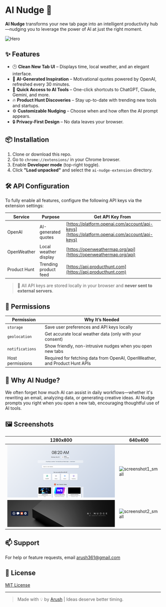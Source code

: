 # AI Nudge 🌟

**AI Nudge** transforms your new tab page into an intelligent productivity hub—nudging you to leverage the power of AI at just the right moment.

![Hero](assets/screenshot_1280x800.jpg)

## ✨ Features

- 🕒 **Clean New Tab UI** – Displays time, local weather, and an elegant interface.
- 🧠 **AI-Generated Inspiration** – Motivational quotes powered by OpenAI, refreshed every 30 minutes.
- 🚀 **Quick Access to AI Tools** – One-click shortcuts to ChatGPT, Claude, Gemini, and more.
- 🔥 **Product Hunt Discoveries** – Stay up-to-date with trending new tools and startups.
- ⚙️ **Customizable Nudging** – Choose when and how often the AI prompt appears.
- 🔒 **Privacy-First Design** – No data leaves your browser.

## 📦 Installation

1. Clone or download this repo.
2. Go to `chrome://extensions/` in your Chrome browser.
3. Enable **Developer mode** (top-right toggle).
4. Click **"Load unpacked"** and select the `ai-nudge-extension` directory.

## 🛠 API Configuration

To fully enable all features, configure the following API keys via the extension settings:

| Service       | Purpose                    | Get API Key From                          |
|---------------|-----------------------------|-------------------------------------------|
| OpenAI        | AI-generated quotes         | [https://platform.openai.com/account/api-keys](https://platform.openai.com/account/api-keys) |
| OpenWeather   | Local weather display       | [https://openweathermap.org/api](https://openweathermap.org/api) |
| Product Hunt  | Trending product feed       | [https://api.producthunt.com](https://api.producthunt.com) |

> 🔐 All API keys are stored locally in your browser and **never sent to external servers**.

## 🔧 Permissions

| Permission        | Why It’s Needed                                                  |
|-------------------|------------------------------------------------------------------|
| `storage`         | Save user preferences and API keys locally                      |
| `geolocation`     | Get accurate local weather data (only with your consent)         |
| `notifications`   | Show friendly, non-intrusive nudges when you open new tabs       |
| Host permissions  | Required for fetching data from OpenAI, OpenWeather, and Product Hunt APIs |

## 🧠 Why AI Nudge?

We often forget how much AI can assist in daily workflows—whether it's rewriting an email, analyzing data, or generating creative ideas. AI Nudge prompts you right when you open a new tab, encouraging thoughtful use of AI tools.

## 🖼 Screenshots

| 1280x800 | 640x400 |
|----------|---------|
| ![screenshot1](assets/screenshot1_1280x800.jpg) | ![screenshot1_small](assets/screenshot1_640x400.jpg) |
| ![screenshot2](assets/screenshot2_1280x800.jpg) | ![screenshot2_small](assets/screenshot2_640x400.jpg) |

## 📫 Support

For help or feature requests, email [arush361@gmail.com](mailto:arush361@gmail.com)

## 📄 License

[MIT License](LICENSE)

---

> Made with 💡 by [Arush](mailto:arush361@gmail.com) | Ideas deserve better timing.
